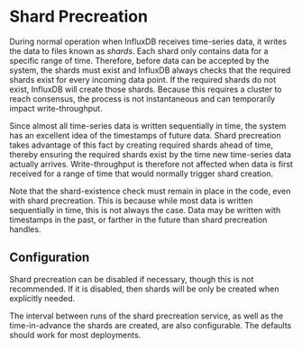 Shard Precreation
============

During normal operation when InfluxDB receives time-series data, it writes the data to files known as _shards_. Each shard only contains data for a specific range of time. Therefore, before data can be accepted by the system, the shards must exist and InfluxDB always checks that the required shards exist for every incoming data point. If the required shards do not exist, InfluxDB will create those shards. Because this requires a cluster to reach consensus, the process is not instantaneous and can temporarily impact write-throughput.

Since almost all time-series data is written sequentially in time, the system has an excellent idea of the timestamps of future data. Shard precreation takes advantage of this fact by creating required shards ahead of time, thereby ensuring the required shards exist by the time new time-series data actually arrives. Write-throughput is therefore not affected when data is first received for a range of time that would normally trigger shard creation.

Note that the shard-existence check must remain in place in the code, even with shard precreation. This is because while most data is written sequentially in time, this is not always the case. Data may be written with timestamps in the past, or farther in the future than shard precreation handles.

## Configuration
Shard precreation can be disabled if necessary, though this is not recommended. If it is disabled, then shards will be only be created when explicitly needed.

The interval between runs of the shard precreation service, as well as the time-in-advance the shards are created, are also configurable. The defaults should work for most deployments.
